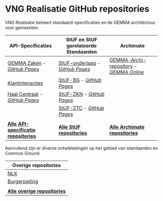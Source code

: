 # VNG Realisatie GitHub repositories

VNG Realisatie beheert standaard-specificaties en de GEMMA architectuur voor gemeenten.

| API-Specificaties| StUF en StUF gerelateerde Standaarden | Archimate |
| --- | --- | --- |
| [GEMMA Zaken](https://github.com/VNG-Realisatie/gemma-zaken) - [_GitHub Pages_](https://vng-realisatie.github.io/gemma-zaken) | [StUF-onderlaag](https://github.com/VNG-Realisatie/StUF-onderlaag) - [_GitHub Pages_](https://vng-realisatie.github.io/StUF-onderlaag) | [GEMMA-Archi-repository](https://github.com/VNG-Realisatie/GEMMA-Archi-repository) - [_GEMMA Online_](https://gemmaonline.nl/) |
| [Klantinteracties](https://github.com/VNG-Realisatie/klantinteracties) | [StUF-BG](https://github.com/VNG-Realisatie/StUF-BG) - [_GitHub Pages_](https://vng-realisatie.github.io/StUF-BG) |  |
| [Haal Centraal](https://github.com/VNG-Realisatie/Haal-Centraal/) - [_GitHub Pages_](https://vng-realisatie.github.io/Haal-Centraal/) | [StUF-ZKN](https://github.com/VNG-Realisatie/StUF-ZKN) - [_GitHub Pages_](https://vng-realisatie.github.io/StUF-ZKN) |  |
|  | [StUF-ZTC](https://github.com/VNG-Realisatie/StUF-ZTC) - [_GitHub Pages_](https://vng-realisatie.github.io/StUF-ZTC) |  |
|  |  |  |
| **[Alle API-specificatie repositories](https://github.com/VNG-Realisatie?q=org%3AVNG-Realisatie+topic%3Aapi-specification&type=repositories)** | **[Alle StUF repositories](https://github.com/VNG-Realisatie?q=org%3AVNG-Realisatie+topic%3Astuf&type=repositories)** | **[Alle Archimate repositories](https://github.com/VNG-Realisatie?q=org%3AVNG-Realisatie+topic%3Aarchimate&type=repositories)** |

Aanvullend zijn er diverse ontwikkelingen op het gebied van standaarden en Common Ground.

|Overige repositories|
| --- |
| [NLX](https://github.com/VNG-Realisatie/nlx) | 
| [Burgerpeiling](https://github.com/VNG-Realisatie/Burgerpeiling) |
|  |
| **[Alle overige repositories](https://github.com/VNG-Realisatie?q=org%3AVNG-Realisatie+archived%3Afalse+-topic%3Aapi-specification+-topic%3Aarchimate+-topic%3Astuf&type=repositories)** |
